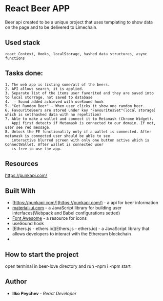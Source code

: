 # React Beer APP

  Beer api created to be a unique project that uses templating to show data on the page and to be delivered to Limechain.
 
 ## Used stack
    react Context, Hooks, localStorage, hashed data structures, async functions
 ## Tasks done:
    1. The web app is listing some/all of the beers.
    2. API allows search, it is applied.
    3. Separate list of the items user favorited and they are saved into to local storrage, not saved to database
    4.  - Sound added achieved with useSound hook
    5. "Get Random Beer" - When user clicks it show one random beer.
    6. FavouriteBeers are stored under key "FavouritesSet"(local storage)  which is set(hashed data with no repetition)
    7. Able to make a wallet and connect it to Metamask (Chrome Widget).
       Appi first detects if Metamask is connected to our domain. If not, user see red message. 
    8. Unlock the FE functionality only if a wallet is connected. After metamask is connected user should be able to see
       interactive blurred screen with only one button active which is ConnectWallet. After wallet is connected user 
       is free to use the app.
 
## Resources
https://punkapi.com/


## Built With
- [https://punkapi.com/](https://punkapi.com/) - a api for beer information
- [material-ui.com](material-ui.com) - a JavaScript library for building user interfaces(Webpack and Babel configurations setted)
- [Font Awesome](https://fontawesome.com/) - a resource for icons
- useSound hook
- [Ethers.js - ethers.io](Ethers.js - ethers.io) - a JavaScript library that allows developers to interact with the Ethereum blockchain
- 
## How to start the project
open terminal in beer-love directory and run
-npm i
-npm start

## Author
* **Ilko Peychev** - *React Developer*
